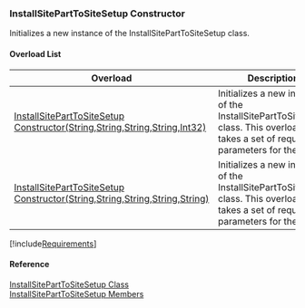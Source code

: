 ﻿### InstallSitePartToSiteSetup Constructor

Initializes a new instance of the InstallSitePartToSiteSetup class.

#### Overload List

| Overload | Description |
| --- | --- |
| [InstallSitePartToSiteSetup Constructor(String,String,String,String,Int32)](FChoice.Toolkits.Clarify~FChoice.Toolkits.Clarify.Interfaces.InstallSitePartToSiteSetup~_ctor(String,String,String,String,Int32).md) | Initializes a new instance of the InstallSitePartToSiteSetup class. This overload takes a set of required parameters for the API.   |
| [InstallSitePartToSiteSetup Constructor(String,String,String,String,String)](FChoice.Toolkits.Clarify~FChoice.Toolkits.Clarify.Interfaces.InstallSitePartToSiteSetup~_ctor(String,String,String,String,String).md) | Initializes a new instance of the InstallSitePartToSiteSetup class. This overload takes a set of required parameters for the API.   |

[!include[Requirements](../partials/requirements.md)]



#### Reference

[InstallSitePartToSiteSetup Class](FChoice.Toolkits.Clarify~FChoice.Toolkits.Clarify.Interfaces.InstallSitePartToSiteSetup.md)  
[InstallSitePartToSiteSetup Members](FChoice.Toolkits.Clarify~FChoice.Toolkits.Clarify.Interfaces.InstallSitePartToSiteSetup_members.md)
